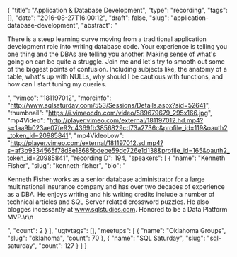 {
  "title": "Application & Database Development",
  "type": "recording",
  "tags": [],
  "date": "2016-08-27T16:00:12",
  "draft": false,
  "slug": "application-database-development",
  "abstract": "<p>There is a steep learning curve moving from a traditional application development role into writing database code.  Your experience is telling you one thing and the DBAs are telling you another.  Making sense of what's going on can be quite a struggle.  Join me and let's try to smooth out some of the biggest points of confusion.  Including subjects like, the anatomy of a table, what's up with NULLs, why should I be cautious with functions, and how can I start tuning my queries.</p>",
  "vimeo": "181197012",
  "moreinfo": "http://www.sqlsaturday.com/553/Sessions/Details.aspx?sid=52641",
  "thumbnail": "https://i.vimeocdn.com/video/589679679_295x166.jpg",
  "mp4Video": "http://player.vimeo.com/external/181197012.hd.mp4?s=1aa9b023ae07fe92c4369fb3856829cd73a2736c&profile_id=119&oauth2_token_id=20985841",
  "mp4VideoLow": "http://player.vimeo.com/external/181197012.sd.mp4?s=af3b9334565f78d8e18685bdebe59dc726e1d138&profile_id=165&oauth2_token_id=20985841",
  "recordingID": 194,
  "speakers": [
    {
      "name": "Kenneth Fisher",
      "slug": "kenneth-fisher",
      "bio": "<p>Kenneth Fisher works as a senior database administrator for a large multinational insurance company and has over two decades of experience as a DBA. He enjoys writing and his writing credits include a number of technical articles and SQL Server related crossword puzzles. He also blogges incessantly at www.sqlstudies.com. Honored to be a Data Platform MVP.\r\n</p>",
      "count": 2
    }
  ],
  "ugtvtags": [],
  "meetups": [
    {
      "name": "Oklahoma Groups",
      "slug": "oklahoma",
      "count": 70
    },
    {
      "name": "SQL Saturday",
      "slug": "sql-saturday",
      "count": 127
    }
  ]
}